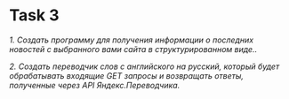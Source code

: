 # Task 3
_1. Создать программу для получения информации о последних
    новостей с выбранного вами сайта в структурированном виде.._

_2. Создать переводчик слов с английского на русский, который будет
    обрабатывать входящие GET запросы и возвращать ответы,
    полученные через API Яндекс.Переводчика._